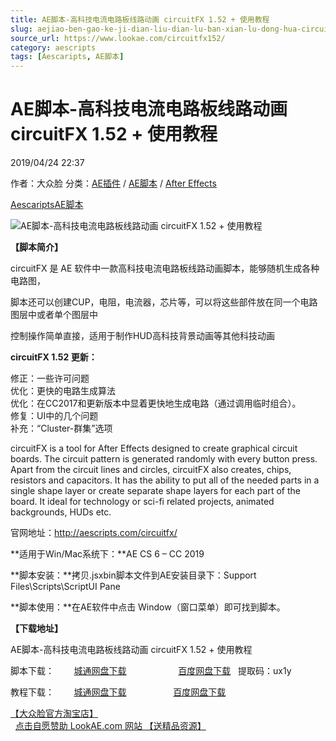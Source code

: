 ```yaml
---
title: AE脚本-高科技电流电路板线路动画 circuitFX 1.52 + 使用教程
slug: aejiao-ben-gao-ke-ji-dian-liu-dian-lu-ban-xian-lu-dong-hua-circuitfx-1-52-shi-yong-jiao-cheng
source_url: https://www.lookae.com/circuitfx152/
category: aescripts
tags: [Aescaripts, AE脚本]
---
```

# AE脚本-高科技电流电路板线路动画 circuitFX 1.52 + 使用教程

2019/04/24 22:37

作者：大众脸
分类：[AE插件](https://www.lookae.com/after-effects/aechajian/) / [AE脚本](https://www.lookae.com/after-effects/aescripts/) / [After Effects](https://www.lookae.com/after-effects/)

[Aescaripts](https://www.lookae.com/tag/aescaripts/)[AE脚本](https://www.lookae.com/tag/ae%e8%84%9a%e6%9c%ac/)

![AE脚本-高科技电流电路板线路动画 circuitFX 1.52 + 使用教程](https://www.lookae.com/wp-content/uploads/2017/02/circuitFX-.jpg "AE脚本-高科技电流电路板线路动画 circuitFX 1.52 + 使用教程-LookAE.com")

**【脚本简介】**

circuitFX 是 AE 软件中一款高科技电流电路板线路动画脚本，能够随机生成各种电路图，

脚本还可以创建CUP，电阻，电流器，芯片等，可以将这些部件放在同一个电路图层中或者单个图层中

控制操作简单直接，适用于制作HUD高科技背景动画等其他科技动画

**circuitFX 1.52 更新：**

修正：一些许可问题  
优化：更快的电路生成算法  
优化：在CC2017和更新版本中显着更快地生成电路（通过调用临时组合）。  
修复：UI中的几个问题  
补充：“Cluster-群集”选项

circuitFX is a tool for After Effects designed to create graphical circuit boards. The circuit pattern is generated randomly with every button press. Apart from the circuit lines and circles, circuitFX also creates, chips, resistors and capacitors. It has the ability to put all of the needed parts in a single shape layer or create separate shape layers for each part of the board. It ideal for technology or sci-fi related projects, animated backgrounds, HUDs etc.

官网地址：http://aescripts.com/circuitfx/

**适用于Win/Mac系统下：**AE CS 6 – CC 2019

**脚本安装：**拷贝.jsxbin脚本文件到AE安装目录下：Support Files\Scripts\ScriptUI Pane

**脚本使用：**在AE软件中点击 Window（窗口菜单）即可找到脚本。

**【下载地址】**

AE脚本-高科技电流电路板线路动画 circuitFX 1.52 + 使用教程

脚本下载：        [城通网盘下载](https://lookae.ctfile.com/fs/680462-368200241)                     [百度网盘下载](https://pan.baidu.com/s/1awj_FDhL_Y3QyW9wTN-6zw)   提取码：ux1y

教程下载：        [城通网盘下载](https://www.pipipan.com/fs/680462-222963204)                   [百度网盘下载](https://pan.baidu.com/s/1bpuBTN5)

[【大众脸官方淘宝店】](https://lookae.taobao.com/)                [点击自愿赞助 LookAE.com 网站 【送精品资源】](https://www.lookae.com/sponsor/)

